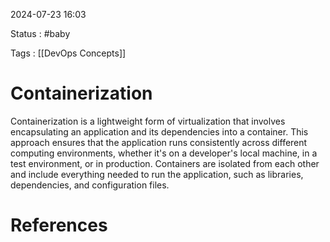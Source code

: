 
2024-07-23 16:03

Status : #baby 

Tags : [[DevOps Concepts]]

# Containerization

Containerization is a lightweight form of virtualization that involves encapsulating an application and its dependencies into a container. This approach ensures that the application runs consistently across different computing environments, whether it's on a developer's local machine, in a test environment, or in production. Containers are isolated from each other and include everything needed to run the application, such as libraries, dependencies, and configuration files.


# References